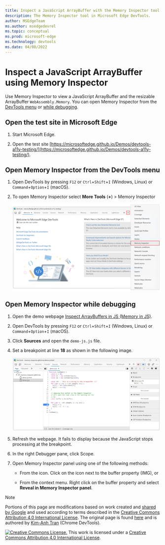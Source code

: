```yaml
---
title: Inspect a JavaScript ArrayBuffer with the Memory Inspector tool
description: The Memory Inspector tool in Microsoft Edge DevTools.
author: MSEdgeTeam
ms.author: msedgedevrel
ms.topic: conceptual
ms.prod: microsoft-edge
ms.technology: devtools
ms.date: 04/08/2022
---
```


<!-- Copyright Kim-Anh Tran

   Licensed under the Apache License, Version 2.0 (the "License");
   you may not use this file except in compliance with the License.
   You may obtain a copy of the License at

       https://www.apache.org/licenses/LICENSE-2.0

   Unless required by applicable law or agreed to in writing, software
   distributed under the License is distributed on an "AS IS" BASIS,
   WITHOUT WARRANTIES OR CONDITIONS OF ANY KIND, either express or implied.
   See the License for the specific language governing permissions and
   limitations under the License.  -->

# Inspect a JavaScript ArrayBuffer using Memory Inspector

Use Memory Inspector to view a JavaScript ArrayBuffer and the resizable ArrayBuffer `WebAssembly.Memory`.<!-- OR should it say: WASM resizable `ArrayBuffer`. ? --> You can open Memory Inspector from the [DevTools menu](#open-memory-inspector-from-the-devtools-menu) or [while debugging](#open-memory-inspector-while-debugging).


<!-- ====================================================================== -->
## Open the test site in Microsoft Edge

1. Start Microsoft Edge.

1. Open the test site [https://microsoftedge.github.io/Demos/devtools-a11y-testing/](https://microsoftedge.github.io/Demos/devtools-a11y-testing/).


<!-- ====================================================================== -->
## Open Memory Inspector from the DevTools menu

1. Open DevTools by pressing `F12` or `Ctrl`+`Shift`+`I` (Windows, Linux) or `Command`+`Option`+`I` (macOS).

1. To open Memory Inspector select **More Tools** (**+**) > Memory Inspector

    ![Welcome to Microsoft Edge DevTools](../media/memory-inspector-devtools-more-tools.png)

<!-- ====================================================================== -->
## Open Memory Inspector while debugging

1. Open the demo webpage [Inspect ArrayBuffers in JS (Memory in JS)](https://memory-inspector.glitch.me/demo-js.html). <!-- We need a microsoftedge.github.io with a JavaScript ArrayBuffer comparable to memory-inspector.glitch.me/demo-js.html -->

1. Open DevTools by pressing `F12` or `Ctrl`+`Shift`+`I` (Windows, Linux) or `Command`+`Option`+`I` (macOS).

1. Click **Sources** and open the `demo-js.js` file.

1. Set a breakpoint at line **18** as shown in the following image.

    ![Memory Inspector set breakpoint in a JavaScript file](../media/memory-inspector-set-breakpoint.png)

1. Refresh the webpage. It fails to display because the JavaScript stops processing at the breakpoint.

1. In the right Debugger pane, click Scope.

1. Open Memory Inspector panel using one of the following methods:

    * From the icon. Click on the icon next to the buffer property (IMG), or

    * From the context menu. Right click on the buffer property and select **Reveal in Memory Inspector panel**.


<!-- 
   The following list of steps is derived from the instructions on that webpage.

1. To open DevTools, right-click the webpage, and then select **Inspect**.  Or, press `Ctrl`+`Shift`+`I` (Windows, Linux) or `Command`+`Option`+`I` (macOS).  DevTools opens.

1. In DevTools, on the main toolbar, select the **Sources** tab.  If that tab isn't visible, click the **More tabs** (![More tabs icon.](../media/more-tabs-icon-light-theme.png)) button, or else the **More Tools** (![More Tools icon.](../media/more-tools-icon-light-theme.png)) button.

1. In the **Page** tab on the left, select the file `demo-js.js`. ??? `memory-write-wasm` ???

1. Set a breakpoint at line 18 in the loop body.

1. Refresh the webpage.

1. In the debugger, in the **Scope** section, expand **Local**.

   ![The Memory Inspector tool.](../media/memory-inspector-tool.png)

1. Expand the **buffer** to reveal the **Module Scope**.

1. To the right of the **buffer** name, click the **Reveal in Memory Inspector panel** (!['Reveal in Memory Inspector panel' icon.](../media/reveal-in-memory-inspector-panel-icon.png)) icon.  Or, right-click the buffer, and then select **Reveal in Memory Inspector panel**.

1. The **Memory Inspector** tool opens in the Drawer.  In the **Memory Inspector** tool, examine the **buffer**.

1. To inspect **Uint8Array b2**, expand that node to see the buffer, and then select the **Memory** icon, or right-click **b2**, and then select **Reveal in Memory Inspector panel**.

1. To inspect **Uint8Array b1**, expand that node to see the buffer, and then select the **Memory** icon, or right-click **b1**, and then select **Reveal in Memory Inspector panel**.  That re-focuses on the **Memory** tab of the first buffer.

1. In the debugger, step, and see updates to buffers in the **Memory Inspector** tool.

-->


<!-- ====================================================================== -->
> [!NOTE]
> Portions of this page are modifications based on work created and [shared by Google](https://developers.google.com/terms/site-policies) and used according to terms described in the [Creative Commons Attribution 4.0 International License](https://creativecommons.org/licenses/by/4.0).
> The original page is found [here](https://developer.chrome.com/blog/memory-inspector/) and is authored by [Kim-Anh Tran](https://developer.chrome.com/authors/kimanh/) (Chrome DevTools).

[![Creative Commons License.](https://i.creativecommons.org/l/by/4.0/88x31.png)](https://creativecommons.org/licenses/by/4.0)
This work is licensed under a [Creative Commons Attribution 4.0 International License](https://creativecommons.org/licenses/by/4.0).
